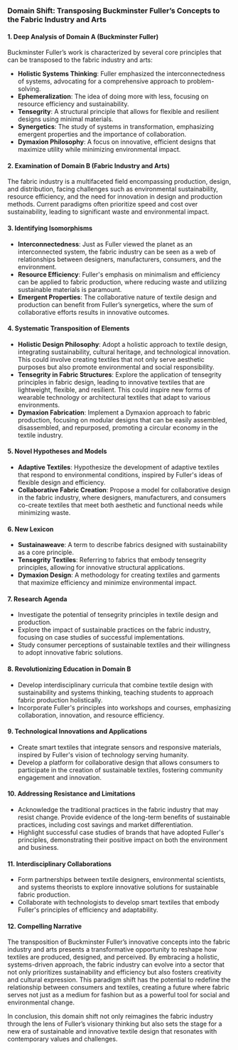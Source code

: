 ### Domain Shift: Transposing Buckminster Fuller’s Concepts to the Fabric Industry and Arts

#### 1. Deep Analysis of Domain A (Buckminster Fuller)
Buckminster Fuller’s work is characterized by several core principles that can be transposed to the fabric industry and arts:

- **Holistic Systems Thinking**: Fuller emphasized the interconnectedness of systems, advocating for a comprehensive approach to problem-solving.
- **Ephemeralization**: The idea of doing more with less, focusing on resource efficiency and sustainability.
- **Tensegrity**: A structural principle that allows for flexible and resilient designs using minimal materials.
- **Synergetics**: The study of systems in transformation, emphasizing emergent properties and the importance of collaboration.
- **Dymaxion Philosophy**: A focus on innovative, efficient designs that maximize utility while minimizing environmental impact.

#### 2. Examination of Domain B (Fabric Industry and Arts)
The fabric industry is a multifaceted field encompassing production, design, and distribution, facing challenges such as environmental sustainability, resource efficiency, and the need for innovation in design and production methods. Current paradigms often prioritize speed and cost over sustainability, leading to significant waste and environmental impact.

#### 3. Identifying Isomorphisms
- **Interconnectedness**: Just as Fuller viewed the planet as an interconnected system, the fabric industry can be seen as a web of relationships between designers, manufacturers, consumers, and the environment.
- **Resource Efficiency**: Fuller's emphasis on minimalism and efficiency can be applied to fabric production, where reducing waste and utilizing sustainable materials is paramount.
- **Emergent Properties**: The collaborative nature of textile design and production can benefit from Fuller’s synergetics, where the sum of collaborative efforts results in innovative outcomes.

#### 4. Systematic Transposition of Elements
- **Holistic Design Philosophy**: Adopt a holistic approach to textile design, integrating sustainability, cultural heritage, and technological innovation. This could involve creating textiles that not only serve aesthetic purposes but also promote environmental and social responsibility.
- **Tensegrity in Fabric Structures**: Explore the application of tensegrity principles in fabric design, leading to innovative textiles that are lightweight, flexible, and resilient. This could inspire new forms of wearable technology or architectural textiles that adapt to various environments.
- **Dymaxion Fabrication**: Implement a Dymaxion approach to fabric production, focusing on modular designs that can be easily assembled, disassembled, and repurposed, promoting a circular economy in the textile industry.

#### 5. Novel Hypotheses and Models
- **Adaptive Textiles**: Hypothesize the development of adaptive textiles that respond to environmental conditions, inspired by Fuller's ideas of flexible design and efficiency.
- **Collaborative Fabric Creation**: Propose a model for collaborative design in the fabric industry, where designers, manufacturers, and consumers co-create textiles that meet both aesthetic and functional needs while minimizing waste.

#### 6. New Lexicon
- **Sustainaweave**: A term to describe fabrics designed with sustainability as a core principle.
- **Tensegrity Textiles**: Referring to fabrics that embody tensegrity principles, allowing for innovative structural applications.
- **Dymaxion Design**: A methodology for creating textiles and garments that maximize efficiency and minimize environmental impact.

#### 7. Research Agenda
- Investigate the potential of tensegrity principles in textile design and production.
- Explore the impact of sustainable practices on the fabric industry, focusing on case studies of successful implementations.
- Study consumer perceptions of sustainable textiles and their willingness to adopt innovative fabric solutions.

#### 8. Revolutionizing Education in Domain B
- Develop interdisciplinary curricula that combine textile design with sustainability and systems thinking, teaching students to approach fabric production holistically.
- Incorporate Fuller's principles into workshops and courses, emphasizing collaboration, innovation, and resource efficiency.

#### 9. Technological Innovations and Applications
- Create smart textiles that integrate sensors and responsive materials, inspired by Fuller's vision of technology serving humanity.
- Develop a platform for collaborative design that allows consumers to participate in the creation of sustainable textiles, fostering community engagement and innovation.

#### 10. Addressing Resistance and Limitations
- Acknowledge the traditional practices in the fabric industry that may resist change. Provide evidence of the long-term benefits of sustainable practices, including cost savings and market differentiation.
- Highlight successful case studies of brands that have adopted Fuller's principles, demonstrating their positive impact on both the environment and business.

#### 11. Interdisciplinary Collaborations
- Form partnerships between textile designers, environmental scientists, and systems theorists to explore innovative solutions for sustainable fabric production.
- Collaborate with technologists to develop smart textiles that embody Fuller's principles of efficiency and adaptability.

#### 12. Compelling Narrative
The transposition of Buckminster Fuller’s innovative concepts into the fabric industry and arts presents a transformative opportunity to reshape how textiles are produced, designed, and perceived. By embracing a holistic, systems-driven approach, the fabric industry can evolve into a sector that not only prioritizes sustainability and efficiency but also fosters creativity and cultural expression. This paradigm shift has the potential to redefine the relationship between consumers and textiles, creating a future where fabric serves not just as a medium for fashion but as a powerful tool for social and environmental change. 

In conclusion, this domain shift not only reimagines the fabric industry through the lens of Fuller’s visionary thinking but also sets the stage for a new era of sustainable and innovative textile design that resonates with contemporary values and challenges.